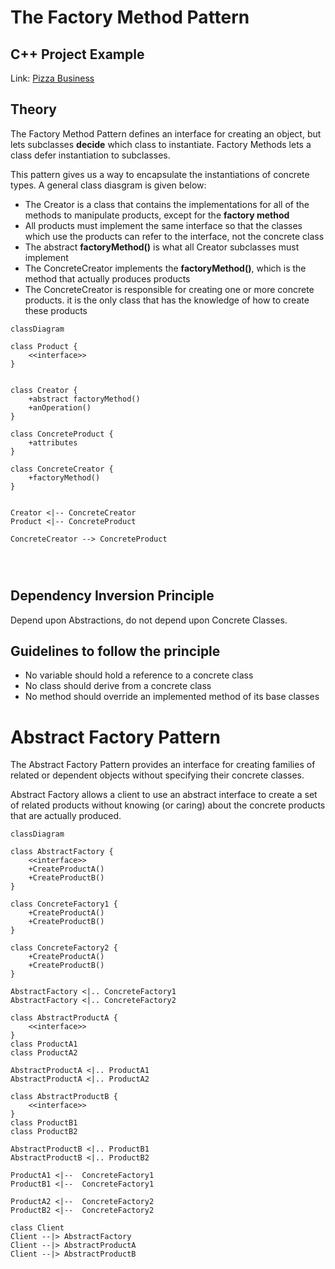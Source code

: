 # The Factory Method Pattern

## C++ Project Example
Link: [Pizza Business](https://github.com/akormous/design-patterns/tree/main/Code/FactoryPattern/)

## Theory

The Factory Method Pattern defines an interface for creating an object, but lets subclasses **decide** which class to instantiate. Factory Methods lets a class defer instantiation to subclasses.

This pattern gives us a way to encapsulate the instantiations of concrete types. A general class diasgram is given below:

- The Creator is a class that contains the implementations for all of the methods to manipulate products, except for the **factory method**
- All products must implement the same interface so that the classes which use the products can refer to the interface, not the concrete class
- The abstract **factoryMethod()** is what all Creator subclasses must implement
- The ConcreteCreator implements the **factoryMethod()**, which is the method that actually produces products
- The ConcreteCreator is responsible for creating one or more concrete products. it is the only class that has the knowledge of how to create these products

```mermaid
classDiagram

class Product {
    <<interface>>
}


class Creator {
    +abstract factoryMethod()
    +anOperation()
}

class ConcreteProduct {
    +attributes
}

class ConcreteCreator {
    +factoryMethod()
}


Creator <|-- ConcreteCreator
Product <|-- ConcreteProduct

ConcreteCreator --> ConcreteProduct




```

## Dependency Inversion Principle
Depend upon Abstractions, do not depend upon Concrete Classes.

## Guidelines to follow the principle
- No variable should hold a reference to a concrete class
- No class should derive from a concrete class
- No method should override an implemented  method of its base classes

# Abstract Factory Pattern
The Abstract Factory Pattern provides an interface for creating families of related or dependent objects without specifying their concrete classes.

Abstract Factory allows a client to use an abstract interface to create a set of related products without knowing (or caring) about the concrete products that are actually produced.

```mermaid
classDiagram

class AbstractFactory {
    <<interface>>
    +CreateProductA()
    +CreateProductB()
}

class ConcreteFactory1 {
    +CreateProductA()
    +CreateProductB()
}

class ConcreteFactory2 {
    +CreateProductA()
    +CreateProductB()
}

AbstractFactory <|.. ConcreteFactory1
AbstractFactory <|.. ConcreteFactory2

class AbstractProductA {
    <<interface>>
}
class ProductA1 
class ProductA2 

AbstractProductA <|.. ProductA1
AbstractProductA <|.. ProductA2

class AbstractProductB {
    <<interface>>
}
class ProductB1 
class ProductB2 

AbstractProductB <|.. ProductB1
AbstractProductB <|.. ProductB2

ProductA1 <|--  ConcreteFactory1 
ProductB1 <|--  ConcreteFactory1 

ProductA2 <|--  ConcreteFactory2 
ProductB2 <|--  ConcreteFactory2 

class Client
Client --|> AbstractFactory
Client --|> AbstractProductA
Client --|> AbstractProductB

```